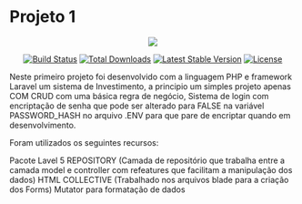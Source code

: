    <H1>Projeto 1</h1><p align="center"><img src="https://laravel.com/assets/img/components/logo-laravel.svg"></p>

<p align="center">
 <a href="https://travis-ci.org/laravel/framework"><img src="https://travis-ci.org/laravel/framework.svg" alt="Build Status"></a>
<a href="https://packagist.org/packages/laravel/framework"><img src="https://poser.pugx.org/laravel/framework/d/total.svg" alt="Total Downloads"></a>
<a href="https://packagist.org/packages/laravel/framework"><img src="https://poser.pugx.org/laravel/framework/v/stable.svg" alt="Latest Stable Version"></a>
<a href="https://packagist.org/packages/laravel/framework"><img src="https://poser.pugx.org/laravel/framework/license.svg" alt="License"></a>
</p>

Neste primeiro projeto foi desenvolvido com a linguagem PHP e framework Laravel um sistema de Investimento, a principio um simples projeto apenas COM CRUD com uma básica regra de negócio, Sistema de login com encriptação de senha que pode ser alterado para FALSE na variável  PASSWORD_HASH no arquivo .ENV para que pare de encriptar quando em desenvolvimento. 
   
Foram utilizados os seguintes recursos:

Pacote Lavel 5 REPOSITORY (Camada de repositório que trabalha entre a camada model e controller com refeatures que facilitam a manipulação dos dados)
HTML COLLECTIVE (Trabalhado nos arquivos blade para a criação dos Forms)
Mutator para formatação de dados 
